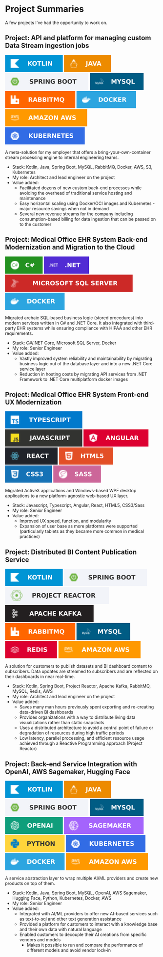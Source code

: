 Project Summaries
==============================
A few projects I've had the opportunity to work on.

## Project: API and platform for managing custom Data Stream ingestion jobs ##
![Kotlin](images/badges/kotlin.svg)
![Java](images/badges/java.svg)
![Spring Boot](images/badges/springboot.svg)
![MySQL](images/badges/mysql.svg)
![RabbitMQ](images/badges/rabbitmq.svg)
![Docker](images/badges/docker.svg)
![AWS](images/badges/aws.svg)
![Kubernetes](images/badges/kubernetes.svg)

A meta-solution for my employer that offers a bring-your-own-container stream processing engine to internal engineering teams.
* Stack: Kotlin, Java, Spring Boot, MySQL, RabbitMQ, Docker, AWS, S3, Kubernetes
* My role: Architect and lead engineer on the project
* Value added:
  * Facilitated dozens of new custom back-end processes while avoiding the overhead of traditional service hosting and maintenance
  * Easy horizontal scaling using Docker/OCI images and Kubernetes - major resource savings when not in demand
  * Several new revenue streams for the company including consumption-based billing for data ingestion that can be passed on to the customer

## Project: Medical Office EHR System Back-end Modernization and Migration to the Cloud ##
![C#](images/badges/c-sharp.svg)
![.NET](images/badges/dotnet.svg)
![SQL Server](images/badges/sqlserver.svg)
![Docker](images/badges/docker.svg)

Migrated archaic SQL-based business logic (stored procedures) into modern services written in C# and .NET Core. It also integrated with third-party EHR systems while ensuring compliance with HIPAA and other EHR requirements.
* Stack: C#/.NET Core, Microsoft SQL Server, Docker
* My role: Senior Engineer
* Value added:
  * Vastly improved system reliability and maintainability by migrating business logic out of the database layer and into a new .NET Core service layer
  * Reduction in hosting costs by migrating API services from .NET Framework to .NET Core multiplatform docker images

## Project: Medical Office EHR System Front-end UX Modernization ##
![Typescript](images/badges/typescript.svg)
![Javascript](images/badges/javascript.svg)
![Angular](images/badges/angular.svg)
![React](images/badges/react.svg)
![HTML5](images/badges/html5.svg)
![CSS3](images/badges/css3.svg)
![Sass](images/badges/sass.svg)

Migrated ActiveX applications and Windows-based WPF desktop applications to a new platform-agnostic web-based UX layer.
* Stack: Javascript, Typescript, Angular, React, HTML5, CSS3/Sass
* My role: Senior Engineer
* Value added:
  * Improved UX speed, function, and modularity
  * Expansion of user base as more platforms were supported (particularly tablets as they became more common in medical practices)

## Project: Distributed BI Content Publication Service ##
![Kotlin](images/badges/kotlin.svg)
![Spring Boot](images/badges/springboot.svg)
![Project Reactor](images/badges/projectreactor.svg)
![Apache Kafka](images/badges/kafka.svg)
![RabbitMQ](images/badges/rabbitmq.svg)
![MySQL](images/badges/mysql.svg)
![Redis](images/badges/redis.svg)
![AWS](images/badges/aws.svg)

A solution for customers to publish datasets and BI dashboard content to subscribers. Data updates are streamed to subscribers and are reflected on their dashboards in near real-time.

* Stack: Kotlin, Spring Boot, Project Reactor, Apache Kafka, RabbitMQ, MySQL, Redis, AWS
* My role: Architect and lead engineer on the project
* Value added:
  * Saves many man hours previously spent exporting and re-creating data-driven BI dashboards
  * Provides organizations with a way to distribute living data visualizations rather than static snapshots
  * Uses a distributed architecture to avoid a central point of failure or degradation of resources during high traffic periods
  * Low latency, parallel processing, and efficient resource usage achieved through a Reactive Programming approach (Project Reactor)

## Project: Back-end Service Integration with OpenAI, AWS Sagemaker, Hugging Face ##
![Kotlin](images/badges/kotlin.svg)
![Java](images/badges/java.svg)
![Spring Boot](images/badges/springboot.svg)
![MySQL](images/badges/mysql.svg)
![OpenAI](images/badges/openai.svg)
![Sagemaker](images/badges/sagemaker.svg)
![Python](images/badges/python.svg)
![Kubernetes](images/badges/kubernetes.svg)
![Docker](images/badges/docker.svg)
![AWS](images/badges/aws.svg)

A service abstraction layer to wrap multiple AI/ML providers and create new products on top of them.
* Stack: Kotlin, Java, Spring Boot, MySQL, OpenAI, AWS Sagemaker, Hugging Face, Python, Kubernetes, Docker, AWS
* My role: Senior Engineer
* Value added:
  * Integrated with AI/ML providers to offer new AI-based services such as text-to-sql and other text generation assistance
  * Provided a platform for customers to interact with a knowledge base and their own data with natural language
  * Enabled customers to decouple their AI creations from specific vendors and models
    * Makes it possible to run and compare the performance of different models and avoid vendor lock-in